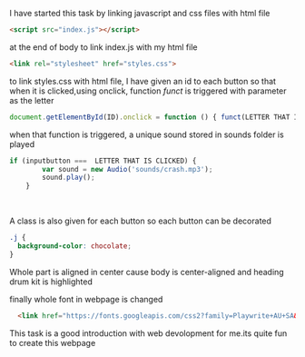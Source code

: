 I have started this task by linking javascript and css files with html file
```html
<script src="index.js"></script>
```
at the end of body to link index.js with my html file
```html
<link rel="stylesheet" href="styles.css">
```
to link styles.css with html file, I have given an id to each button so that when it is clicked,using onclick, function _funct_ is triggered with parameter as the letter
<br>
```javascript
document.getElementById(ID).onclick = function () { funct(LETTER THAT IS CLICKED); }
```
when that function is triggered, a unique sound stored in sounds folder is played
<br>
```javascript
if (inputbutton ===  LETTER THAT IS CLICKED) {
        var sound = new Audio('sounds/crash.mp3');
        sound.play();
    }
```
<br>


A class is also given for each button so each button can be decorated 
```css
.j {
  background-color: chocolate;
}
```
Whole part is aligned in center cause body is center-aligned and heading drum kit is highlighted 
<br>


finally whole font in webpage is changed 
<br>
```html
  <link href="https://fonts.googleapis.com/css2?family=Playwrite+AU+SA&display=swap" rel="stylesheet">
```


This task is a good introduction with web devolopment for me.its quite fun to create this webpage

